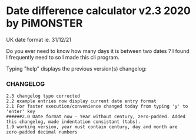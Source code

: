 # Date difference calculator v2.3 2020 by PiMONSTER

UK date format ie. 31/12/21


Do you ever need to know how many days it is between two dates ?
I found I frequently need to so I made this cli program.



Typing "help" displays the previous version(s) changelog:


### CHANGELOG
```
2.3 changelog typo corrected
2.2 example entries now display current date entry format
2.1 For faster execution/convenience changed today from typing 'y' to 'enter' key
######2.0 Date format now - Year without century, zero-padded. Added this changelog, made indentation consistant (tabs).
1.9 working version, year must contain century, day and month are zero-padded decimal numbers
```

